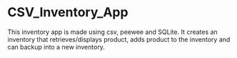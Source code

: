 # CSV_Inventory_App
 
This inventory app is made using csv, peewee and SQLite. It creates an inventory that retrieves/displays product, adds product to the inventory and can backup into a new inventory.
